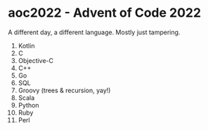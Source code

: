 # aoc2022 - Advent of Code 2022

A different day, a different language. Mostly just tampering.

1. Kotlin
2. C
3. Objective-C
4. C++
5. Go
6. SQL
7. Groovy (trees & recursion, yay!)
8. Scala
9. Python
10. Ruby
11. Perl
